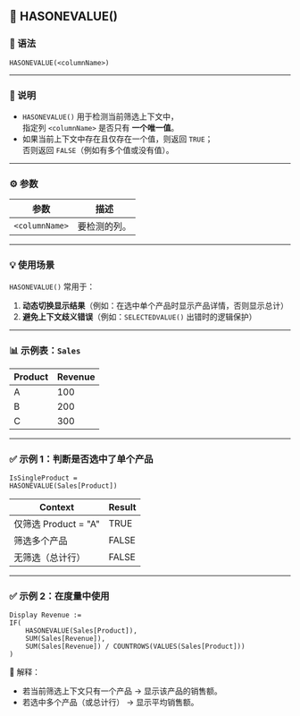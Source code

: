 ## 🧩 HASONEVALUE()

### 📘 语法
```DAX
HASONEVALUE(<columnName>)
```

---

### 📖 说明
- `HASONEVALUE()` 用于检测当前筛选上下文中，  
  指定列 `<columnName>` 是否只有 **一个唯一值**。  
- 如果当前上下文中存在且仅存在一个值，则返回 `TRUE`；  
  否则返回 `FALSE`（例如有多个值或没有值）。


---

### ⚙️ 参数
| 参数 | 描述 |
| ---- | ---- |
| `<columnName>` | 要检测的列。 |

---

### 💡 使用场景
`HASONEVALUE()` 常用于：
1. **动态切换显示结果**（例如：在选中单个产品时显示产品详情，否则显示总计）  
2. **避免上下文歧义错误**（例如：`SELECTEDVALUE()` 出错时的逻辑保护）  

---

### 📊 示例表：`Sales`

| Product | Revenue |
| -------- | -------- |
| A | 100 |
| B | 200 |
| C | 300 |

---

### ✅ 示例 1：判断是否选中了单个产品
```DAX
IsSingleProduct =
HASONEVALUE(Sales[Product])
```

| Context | Result |
| -------- | ------- |
| 仅筛选 Product = "A" | TRUE |
| 筛选多个产品 | FALSE |
| 无筛选（总计行） | FALSE |

---

### ✅ 示例 2：在度量中使用
```DAX
Display Revenue :=
IF(
    HASONEVALUE(Sales[Product]),
    SUM(Sales[Revenue]),
    SUM(Sales[Revenue]) / COUNTROWS(VALUES(Sales[Product]))
)
```

📖 解释：
- 若当前筛选上下文只有一个产品 → 显示该产品的销售额。  
- 若选中多个产品（或总计行） → 显示平均销售额。

